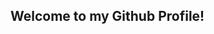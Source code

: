 ## Welcome to my Github Profile!

<!--
**Uni2026/Uni2026** is a ✨ _special_ ✨ repository because its `README.md` (this file) appears on your GitHub profile.

'' 👋 Hi there! I'm Janiah

''🎓 BE Computer Science student at BITS Pilani Dubai Campus 

''💻 Aspiring Data Scientist 

''🔧 Learning and working with Java, C, C++ and Python | Exploring AI

''🌟 Passionate about technology and its potential to create wonders

*☕ When I'm not coding, you can find me exploring new tech or baking
